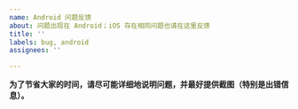 ```yaml
---
name: Android 问题反馈
about: 问题出现在 Android；iOS 存在相同问题也请在这里反馈
title: ''
labels: bug, android
assignees: ''

---
```


**为了节省大家的时间，请尽可能详细地说明问题，并最好提供截图（特别是出错信息）。**
